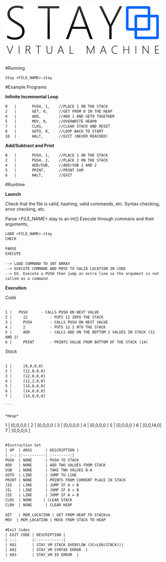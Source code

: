 ![StayVM](https://raw.githubusercontent.com/Matt-Allen44/StayVM/master/res/StayVM-Logo-Smal-Text.png?token=AGDdTgsHP8JtCDuMmGbKy-pOpVxU26YDks5UxM-zwA%3D%3D)


#Running 
``` 
Stay <FILE_NAME>.stay
```

#Example Programs

**Infinite Incremental Loop**
```
0	|		PUSH, 1,	//PLACE 1 ON THE STACK
2	|		GET, 0,		//GET FROM 0 IN THE HEAP 
4	|		ADD,		//ADD 1 AND GET0 TOGETHER
5	|		MOV, 0,		//OVERWRITE HEAP0
7	|		CLRS,		//CLEAR STACK AND RESET
8	|		GOTO, 0,	//LOOP BACK TO START
10	|		HALT,		//EXIT (NEVER REACHED)
```

**Add/Subtract and Print**
```
0	|		PUSH, 1,	//PLACE 1 ON THE STACK
2	|		PUSH, 2,	//PLACE 2 ON THE STACK
4	|		ADD/SUB,	//ADD/SUB 1 AND 2
5	|		PRINT,		//PRINT SUM
6	|		HALT,	  	//EXIT
```


#Runtime

**Launch**

Check that the file is valid, hashing, valid commands, etc.
Syntax checking, error checking, etc.

Parse <FILE_NAME>.stay to an int[]
Execute through commans and their arguments, 

````
LOAD <FILE_NAME>.stay
CHECK

PARSE
EXECUTE

--> LOAD COMMAND TO INT ARRAY
--> EXECUTE COMMAND AND MOVE TO VALID LOCATION IN CODE
--> EG. Execute a PUSH then jump an extra line so the argument is not called as a command

````

**Execution**

*Code*

````

1 |   PUSH		- CALLS PUSH ON NEXT VALUE
2 |		12			- PUTS 12 INTO THE STACK
3 |		PUSH		- CALLS PUSH ON NEXT VALUE
4 |		2			- PUTS 12 I NTO THE STACK
5 |		ADD 		- CALLS ADD ON THE BOTTOM 2 VALUES IN STACK (12 AND 2)
6 | 	PRINT		- PRINTS VALUE FROM BOTTOM OF THE STACK (14)

````

*Stack*

````

1 |   	[0,0,0,0]
2 |		[12,0,0,0]
3 |		[12,0,0,0]
4 |		[12,2,0,0]
5 |		[14,0,0,0]
6 | 	[14,0,0,0]
7 | 	[14,0,0,0]

```

*Heap*

````

1 |   	[0,0,0,0 ]
2 |		[0,0,0,0 ]
3 |		[0,0,0,0 ]
4 |		[0,0,0,0 ]
5 |		[0,0,0,0 ]
6 | 	[0,0,14,0]
7 | 	[0,0,0,0 ]

```

#Instruction Set
| OP  | ARGS      | DESCRIPTION |
| :-: |:----------| :--------:|
PUSH  |	NONE	  | PUSH TO STACK
ADD   |	NONE	  | ADD TWO VALUES FROM STACK
SUB   |	NONE 	  | TAKE TWO VALUES B-A 
GOTO  | LINE 	  | JUMP TO LINE
PRINT |	NONE	  | PRINTS FROM CURRENT PLACE IN STACK
JIG   | LINE      | JUMP IF A > B
JIL   | LINE      | JUMP IF A < B
JIE   | LINE      | JUMP IF A = B
CLRS  | NONE     | CLEAR STACK
CLRH  | NONE      | CLEAR HEAP

GET   | MEM_LOCATION | GET FROM HEAP TO STACKcm
MOV  | MEM_LOCATION | MOVE FROM STACK TO HEAP

#Exit Codes
| EXIT CODE | DESCRIPTION |
| :-: 		|:------------|
| 601  		| STAY_VM STACK OVERFLOW (SC>LEN(STACK))|
| 602		| STAY_VM SYNTAX ERROR	|
| 603		| STAY_VM IO ERROR	|
